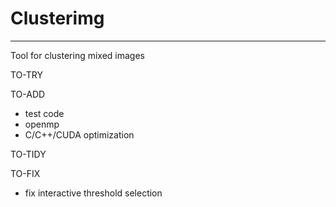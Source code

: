 # Clusterimg
---
Tool for clustering mixed images

TO-TRY

TO-ADD
- test code
- openmp
- C/C++/CUDA optimization

TO-TIDY

TO-FIX
- fix interactive threshold selection